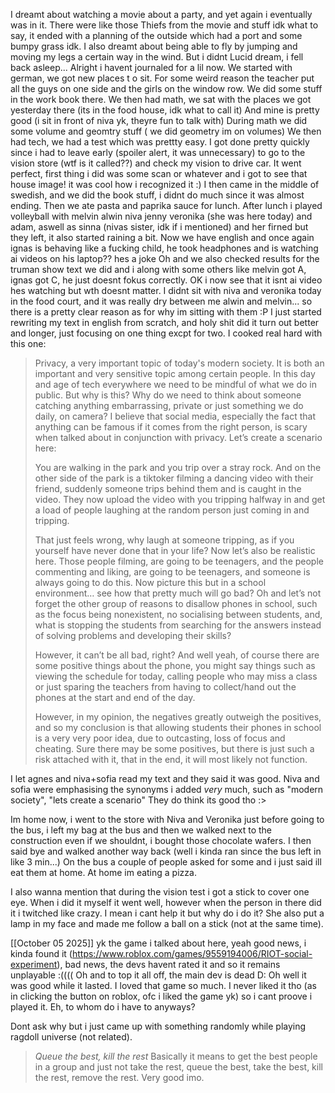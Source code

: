 I dreamt about watching a movie about a party, and yet again i eventually was in it. There were like those Thiefs from the movie and stuff idk what to say, it ended with a planning of the outside which had a port and some bumpy grass idk. I also dreamt about being able to fly by jumping and moving my legs a certain way in the wind. But i didnt Lucid dream, i fell back asleep...
Alright i havent journaled for a lil now. We started with german, we got new places t o sit. For some weird reason the teacher put all the guys on one side and the girls on the window row. We did some stuff in the work book there.
We then had math,  we sat with the places we got yesterday there (its in the food house, idk what to call it) And mine is pretty good (i sit in front of niva yk, theyre fun to talk with) During math we did some volume and geomtry stuff ( we did geometry im on volumes)
We then had tech, we had a test which was prettty easy. I got done pretty quickly since i had to leave early (spoiler alert, it was unnecessary) to go to the vision store (wtf is it called??) and check my vision to drive car. It went perfect, first thing i did was some scan or whatever and i got to see that house image! it was cool how i recognized it :)
I then came in the middle of swedish, and we did the book stuff, i didnt do much since it was almost ending. Then we ate pasta and paprika sauce for lunch. After lunch i played volleyball with melvin alwin niva jenny veronika (she was here today) and adam, aswell as sinna (nivas sister, idk if i mentioned) and her firned but they left, it also started raining a bit.
Now we have english and once again ignas is behaving like a fucking child, he took headphones and is watching ai videos on his laptop?? hes a joke
Oh and we also checked results for the truman show text we did and i along with some others like melvin got A, ignas got C, he just doesnt fokus correctly. OK i now see that it isnt ai video hes watching but wth doesnt matter.
I didnt sit with niva and veronika today in the food court, and it was really dry between me alwin and melvin... so there is a pretty clear reason as for why im sitting with them :P
I just started rewriting my text in english from scratch, and holy shit did it turn out better and longer, just focusing on one thing excpt for two. I cooked real hard with this one:

> Privacy, a very important topic of today's modern society. It is both an important and very sensitive topic among certain people. In this day and age of tech everywhere we need to be mindful of what we do in public. But why is this? Why do we need to think about someone catching anything embarrassing, private or just something we do daily, on camera? I believe that social media, especially the fact that anything can be famous if it comes from the right person, is scary when talked about in conjunction with privacy. Let’s create a scenario here:
> 
> You are walking in the park and you trip over a stray rock. And on the other side of the park is a tiktoker filming a dancing video with their friend, suddenly someone trips behind them and is caught in the video. They now upload the video with you tripping halfway in and get a load of people laughing at the random person just coming in and tripping.
> 
> That just feels wrong, why laugh at someone tripping, as if you yourself have never done that in your life? Now let’s also be realistic here. Those people filming, are going to be teenagers, and the people commenting and liking, are going to be teenagers, and someone is always going to do this. Now picture this but in a school environment… see how that pretty much will go bad? Oh and let’s not forget the other group of reasons to disallow phones in school, such as the focus being nonexistent, no socialising between students, and, what is stopping the students from searching for the answers instead of solving problems and developing their skills?
> 
> However, it can’t be all bad, right? And well yeah, of course there are some positive things about the phone, you might say things such as viewing the schedule for today, calling people who may miss a class or just sparing the teachers from having to collect/hand out the phones at the start and end of the day.
> 
> However, in my opinion, the negatives greatly outweigh the positives, and so my conclusion is that allowing students their phones in school is a very very poor idea, due to outcasting, loss of focus and cheating. Sure there may be some positives, but there is just such a risk attached with it, that in the end, it will most likely not function.

I let agnes and niva+sofia read my text and they said it was good. Niva and sofia were emphasising the synonyms i added *very* much, such as "modern society", "lets create a scenario" They do think its good tho :>

Im home now, i went to the store with Niva and Veronika just before going to the bus, i left my bag at the bus and then we walked next to the construction even if we shouldnt, i bought those chocolate wafers. I then said bye and walked another way back (well i kinda ran since the bus left in like 3 min...)
On the bus a couple of people asked for some and i just said ill eat them at home. At home im eating a pizza. 

I also wanna mention that during the vision test i got a stick to cover one eye. When i did it myself it went well, however when the person in there did it i twitched like crazy. I mean i cant help it but why do i do it? She also put a lamp in my face and made me follow a ball on a stick (not at the same time).

[[October 05 2025]] yk the game i talked about here, yeah good news, i kinda found it (https://www.roblox.com/games/9559194006/RIOT-social-experiment), bad news, the devs havent rated it and so it remains unplayable :((((
Oh and to top it all off, the main dev is dead D:
Oh well it was good while it lasted. I loved that game so much. I never liked it tho (as in clicking the button on roblox, ofc i liked the game yk) so i cant proove i played it. Eh, to whom do i have to anyways?

Dont ask why but i just came up with something randomly while playing ragdoll universe (not related).
>*Queue the best, kill the rest*
Basically it means to get the best people in a group and just not take the rest, queue the best, take the best, kill the rest, remove the rest. Very good imo.